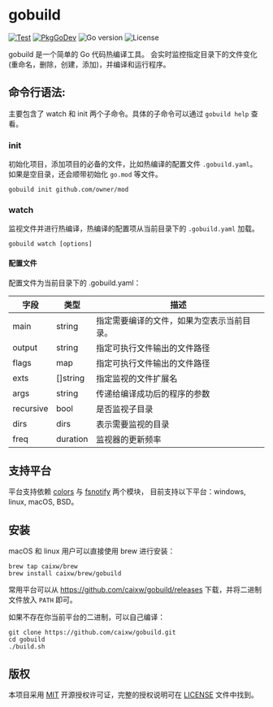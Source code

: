 # gobuild

[![Test](https://github.com/caixw/gobuild/workflows/Test/badge.svg)](https://github.com/caixw/gobuild/actions?query=workflow%3ATest)
[![PkgGoDev](https://pkg.go.dev/badge/github.com/caixw/gobuild)](https://pkg.go.dev/github.com/caixw/gobuild)
![Go version](https://img.shields.io/github/go-mod/go-version/caixw/gobuild)
![License](https://img.shields.io/github/license/caixw/gobuild)

gobuild 是一个简单的 Go 代码热编译工具。
会实时监控指定目录下的文件变化(重命名，删除，创建，添加)，并编译和运行程序。

## 命令行语法:

主要包含了 watch 和 init 两个子命令。具体的子命令可以通过 `gobuild help` 查看。

### init

初始化项目，添加项目的必备的文件，比如热编译的配置文件 `.gobuild.yaml`。
如果是空目录，还会顺带初始化 `go.mod` 等文件。

```shell
gobuild init github.com/owner/mod
```

### watch

监视文件并进行热编译，热编译的配置项从当前目录下的 `.gobuild.yaml` 加载。

```shell
gobuild watch [options]
```

#### 配置文件

配置文件为当前目录下的 .gobuild.yaml：

 字段       | 类型         | 描述
------------|--------------|-------------------------------------
 main       | string       | 指定需要编译的文件，如果为空表示当前目录。
 output     | string       | 指定可执行文件输出的文件路径
 flags      | map          | 指定可执行文件输出的文件路径
 exts       | []string     | 指定监视的文件扩展名
 args       | string       | 传递给编译成功后的程序的参数
 recursive  | bool         | 是否监视子目录
 dirs       | dirs         | 表示需要监视的目录
 freq       | duration     | 监视器的更新频率
 
## 支持平台

平台支持依赖 [colors](https://github.com/issue9/term) 与 [fsnotify](https://github.com/fsnotify/fsnotify) 两个模块，
目前支持以下平台：windows, linux, macOS, BSD。

## 安装

macOS 和 linux 用户可以直接使用 brew 进行安装：

```shell
brew tap caixw/brew
brew install caixw/brew/gobuild
```

常用平台可以从 <https://github.com/caixw/gobuild/releases> 下载，并将二进制文件放入 `PATH` 即可。

如果不存在你当前平台的二进制，可以自己编译：

```shell
git clone https://github.com/caixw/gobuild.git
cd gobuild
./build.sh
```

## 版权

本项目采用 [MIT](https://opensource.org/licenses/MIT) 开源授权许可证，完整的授权说明可在 [LICENSE](LICENSE) 文件中找到。
